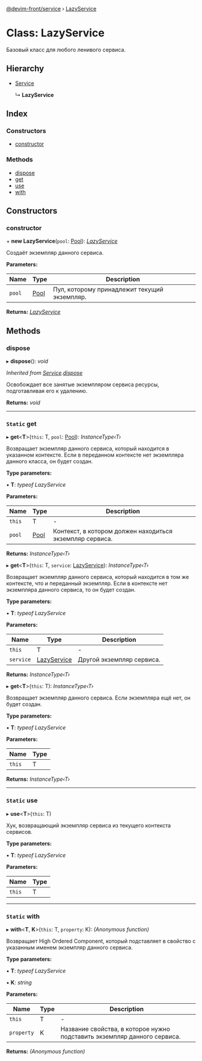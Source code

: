 [@devim-front/service](../README.md) › [LazyService](lazyservice.md)

# Class: LazyService

Базовый класс для любого ленивого сервиса.

## Hierarchy

* [Service](service.md)

  ↳ **LazyService**

## Index

### Constructors

* [constructor](lazyservice.md#markdown-header-constructor)

### Methods

* [dispose](lazyservice.md#markdown-header-dispose)
* [get](lazyservice.md#markdown-header-static-get)
* [use](lazyservice.md#markdown-header-static-use)
* [with](lazyservice.md#markdown-header-static-with)

## Constructors

### <a id="markdown-header-constructor" name="markdown-header-constructor"></a>  constructor

\+ **new LazyService**(`pool`: [Pool](pool.md)): *[LazyService](lazyservice.md)*

Создаёт экземпляр данного сервиса.

**Parameters:**

Name | Type | Description |
------ | ------ | ------ |
`pool` | [Pool](pool.md) | Пул, которому принадлежит текущий экземпляр.  |

**Returns:** *[LazyService](lazyservice.md)*

## Methods

### <a id="markdown-header-dispose" name="markdown-header-dispose"></a>  dispose

▸ **dispose**(): *void*

*Inherited from [Service](service.md).[dispose](service.md#markdown-header-dispose)*

Освобождает все занятые экземпляром сервиса ресурсы, подготавливая его к
удалению.

**Returns:** *void*

___

### <a id="markdown-header-static-get" name="markdown-header-static-get"></a> `Static` get

▸ **get**<**T**>(`this`: T, `pool`: [Pool](pool.md)): *InstanceType‹T›*

Возвращает экземпляр данного сервиса, который находится в указанном
контексте. Если в переданном контексте нет экземпляра данного класса, он
будет создан.

**Type parameters:**

▪ **T**: *typeof LazyService*

**Parameters:**

Name | Type | Description |
------ | ------ | ------ |
`this` | T | - |
`pool` | [Pool](pool.md) | Контекст, в котором должен находиться экземпляр сервиса.  |

**Returns:** *InstanceType‹T›*

▸ **get**<**T**>(`this`: T, `service`: [LazyService](lazyservice.md)): *InstanceType‹T›*

Возвращает экземпляр данного сервиса, который находится в том же контексте,
что и переданный экземпляр. Если в контексте нет экземпляра данного
сервиса, то он будет создан.

**Type parameters:**

▪ **T**: *typeof LazyService*

**Parameters:**

Name | Type | Description |
------ | ------ | ------ |
`this` | T | - |
`service` | [LazyService](lazyservice.md) | Другой экземпляр сервиса.  |

**Returns:** *InstanceType‹T›*

▸ **get**<**T**>(`this`: T): *InstanceType‹T›*

Возвращает экземпляр данного сервиса. Если экземпляра ещё нет, он будет
создан.

**Type parameters:**

▪ **T**: *typeof LazyService*

**Parameters:**

Name | Type |
------ | ------ |
`this` | T |

**Returns:** *InstanceType‹T›*

___

### <a id="markdown-header-static-use" name="markdown-header-static-use"></a> `Static` use

▸ **use**<**T**>(`this`: T)

Хук, возвращающий экземпляр сервиса из текущего контекста сервисов.

**Type parameters:**

▪ **T**: *typeof LazyService*

**Parameters:**

Name | Type |
------ | ------ |
`this` | T |

___

### <a id="markdown-header-static-with" name="markdown-header-static-with"></a> `Static` with

▸ **with**<**T**, **K**>(`this`: T, `property`: K): *(Anonymous function)*

Возвращает High Ordered Component, который подставляет в свойство с
указанным именем экземпляр данного сервиса.

**Type parameters:**

▪ **T**: *typeof LazyService*

▪ **K**: *string*

**Parameters:**

Name | Type | Description |
------ | ------ | ------ |
`this` | T | - |
`property` | K | Название свойства, в которое нужно подставить экземпляр данного сервиса.  |

**Returns:** *(Anonymous function)*
